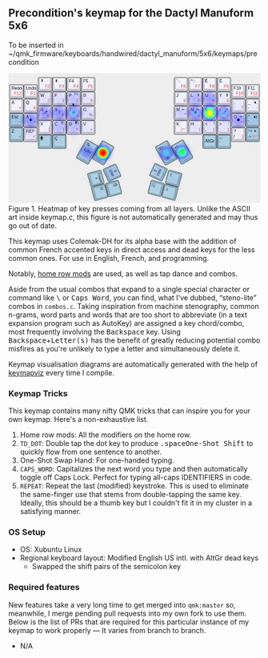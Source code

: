 ## Precondition's keymap for the Dactyl Manuform 5x6
To be inserted in ~/qmk_firmware/keyboards/handwired/dactyl_manuform/5x6/keymaps/precondition

![Heatmap of key presses coming from all layers](heatmap-all_layers.png)
Figure 1. Heatmap of key presses coming from all layers. Unlike the ASCII art inside keymap.c, this figure is not automatically generated and may thus go out of date.

This keymap uses Colemak-DH for its alpha base with the addition of common French accented keys in direct access and dead keys for the less common ones. For use in English, French, and programming.

Notably, [home row mods](https://precondition.github.io/home-row-mods) are used, as well as tap dance and combos.

Aside from the usual combos that expand to a single special character or command like <kbd>\\</kbd> or <kbd>Caps Word</kbd>, you can find, what I've dubbed, “steno-lite” combos in `combos.c`. Taking inspiration from machine stenography, common n-grams, word parts and words that are too short to abbreviate (in a text expansion program such as AutoKey) are assigned a key chord/combo, most frequently involving the <kbd>Backspace</kbd> key. Using <kbd>Backspace</kbd>+<kbd>Letter(s)</kbd> has the benefit of greatly reducing potential combo misfires as you're unlikely to type a letter and simultaneously delete it.

Keymap visualisation diagrams are automatically generated with the help of [keymapviz] every time I compile.

[keymapviz]: https://github.com/yskoht/keymapviz

### Keymap Tricks
This keymap contains many nifty QMK tricks that can inspire you for your own keymap. Here's a non-exhaustive list.

1. Home row mods: All the modifiers on the home row.
2. `TD_DOT`: Double tap the dot key to produce <kbd>.</kbd><kbd>space</kbd><kbd>One-Shot Shift</kbd> to quickly flow from one sentence to another.
3. One-Shot Swap Hand: For one-handed typing.
4. `CAPS_WORD`: Capitalizes the next word you type and then automatically toggle off Caps Lock. Perfect for typing all-caps IDENTIFIERS in code.
5. `REPEAT`: Repeat the last (modified) keystroke. This is used to eliminate the same-finger use that stems from double-tapping the same key. Ideally, this should be a thumb key but I couldn't fit it in my cluster in a satisfying manner.

### OS Setup

* OS: Xubuntu Linux
* Regional keyboard layout: Modified English US intl. with AltGr dead keys
    * Swapped the shift pairs of the semicolon key

### Required features
New features take a very long time to get merged into `qmk:master` so, meanwhile, I merge pending pull requests into my own fork to use them. Below is the list of PRs that are required for this particular instance of my keymap to work properly — It varies from branch to branch.

- N/A
